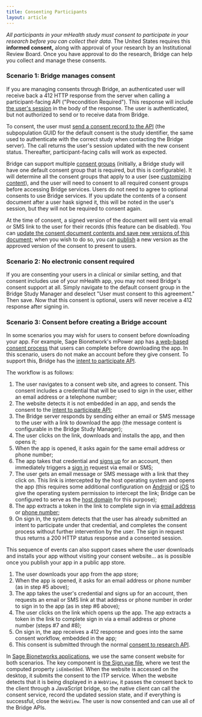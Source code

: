```yaml
---
title: Consenting Participants
layout: article
---
```


<div id="toc"></div>

*All participants in your mHealth study must consent to participate in your research before you can collect their data.* The United States requires this **informed consent,** along with approval of your research by an Institutional Review Board. Once you have approval to do the research, Bridge can help you collect and manage these consents.

### Scenario 1: Bridge manages consent

If you are managing consents through Bridge, an authenticated user will receive back a 412 HTTP response from the server when calling a participant-facing API ("Precondition Required"). This response will include [the user's session](/#UserSessionInfo) in the body of the response. The user is authenticated, but not authorized to send or to receive data from Bridge.

To consent, the user must [send a consent record to the API](/swagger-ui/index.html#/Consents/createConsentSignature) (the subpopulation GUID for the default consent is the study identifier, the same used to authenticate with the correct study when contacting the Bridge server). The call returns the user's session updated with the new consent status. Thereafter, participant-facing calls will work as expected.

Bridge can support multiple [consent groups](/#Subpopulation) (initially, a Bridge study will have one default consent group that is required, but this is configurable). It will determine all the consent groups that apply to a user (see [customizing content](/articles/mobile/filtering.html)), and the user will need to consent to all required consent groups before accessing Bridge services. Users do not need to agree to optional consents to use Bridge services. If you update the contents of a consent document after a user hask signed it, this will be noted in the user's session, but they will not be required to consent again.

At the time of consent, a signed version of the document will sent via email or SMS link to the user for their records (this feature can be disabled). You can [update the consent document contents and save new versions of this document;](/swagger-ui/index.html#/Study%20Consents) when you wish to do so, you can [publish](/swagger-ui/index.html#/Study%20Consents/publishConsent) a new version as the approved version of the consent to present to users.

### Scenario 2: No electronic consent required

If you are consenting your users in a clinical or similar setting, and that consent includes use of your mHealth app, you may not need Bridge's consent support at all. Simply navigate to the default consent group in the Bridge Study Manager and deselect "User must consent to this agreement." Then save. Now that this consent is optional, users will never receive a 412 response after signing in.

### Scenario 3: Consent before creating a Bridge account

In some scenarios you may wish for users to consent before downloading your app. For example, Sage Bionetwork's mPower app has [a web-based consent process](https://parkinsonmpower.org/study/intro) that users can complete before downloading the app. In this scenario, users do not make an account before they give consent. To support this, Bridge has the [intent to participate API](/swagger-ui/index.html#/Intent%20To%20Participate/submitIntentToParticipate). 

The workflow is as follows:

1. The user navigates to a consent web site, and agrees to consent. This consent includes a credential that will be used to sign in the user, either an email address or a telephone number;
1. The website detects it is not embedded in an app, and sends the consent to the [intent to participate API](/swagger-ui/index.html#/Intent%20To%20Participate/submitIntentToParticipate);
1. The Bridge server responds by sending either an email or SMS message to the user with a link to download the app (the message content is configurable in the Bridge Study Manager);
1. The user clicks on the link, downloads and installs the app, and then opens it;
1. When the app is opened, it asks again for the same email address or phone number;
1. The app takes that credential and [signs up](/articles/mobile/authentication.html) for an account, then immediately triggers a [sign in](/articles/mobile/authentication.html) request via email or SMS;
1. The user gets an email message or SMS message with a link that they click on. This link is intercepted by the host operating system and opens the app (this requires some additional configuration on [Android](https://developer.android.com/training/app-links/verify-site-associations.html) or [iOS](https://developer.apple.com/library/archive/documentation/General/Conceptual/AppSearch/UniversalLinks.html) to give the operating system permission to intercept the link; Bridge can be configured to serve as the [host domain](https://research.sagebridge.org/#/app_links) for this purpose);
1. The app extracts a token in the link to complete sign in via [email address](/swagger-ui/index.html#/Authentication/signInViaEmail) or [phone number](/swagger-ui/index.html#/Authentication/signInViaPhone);
1. On sign in, the system detects that the user has already submitted an intent to participate under that credential, and completes the consent process without further intervention by the user. The sign in request thus returns a 200 HTTP status response and a consented session.

This sequence of events can also support cases where the user downloads and installs your app without visiting your consent website... as is possible once you publish your app in a public app store.

1. The user downloads your app from the app store;
1. When the app is opened, it asks for an email address or phone number (as in step #5 above);
1. The app takes the user's credential and signs up for an account, then requests an email or SMS link at that address or phone number in order to sign in to the app (as in step #6 above);
1. The user clicks on the link which opens up the app. The app extracts a token in the link to complete sign in via a email address or phone number (steps #7 and #8);
1. On sign in, the app receives a 412 response and goes into the same consent workflow, embedded in the app;
1. This consent is submitted through the normal [consent to research API](/swagger-ui/index.html#/Consents/createConsentSignature).

In [Sage Bionetworks applications](https://github.com/Sage-Bionetworks/web-mpower-2), we use the same consent website for both scenarios. The key component is [the Sign.vue file](https://github.com/Sage-Bionetworks/web-mpower-2/blob/release/src/components/study/Sign.vue), where we test the computed property `isEmbedded`. When the website is accessed on the desktop, it submits the consent to the ITP service. When the website detects that it is being displayed in a `WebView`, it passes the consent back to the client through a JavaScript bridge, so the native client can call the consent service, record the updated session state, and if everything is successful, close the `WebView`. The user is now consented and can use all of the Bridge APIs.
